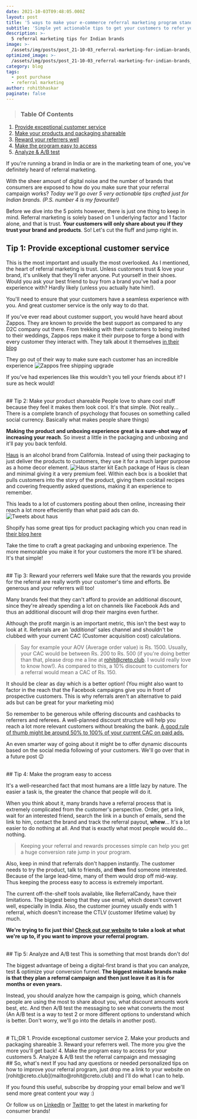 ```yaml
---
date: 2021-10-03T09:48:05.000Z
layout: post
title: '5 ways to make your e-commerce referral marketing program stand out in India'
subtitle: 'Simple yet actionable tips to get your customers to refer you.'
description: >-
  5 referral marketing tips for Indian brands 
image: >-
  /assets/img/posts/post_21-10-03_referral-marketing-for-indian-brands_full.jpg
optimized_image: >-
  /assets/img/posts/post_21-10-03_referral-marketing-for-indian-brands_optimized.jpg
category: blog
tags:
  - post purchase
  - referral marketing
author: rohitbhaskar
paginate: false
---
```

> ### Table Of Contents
1. [Provide exceptional customer service](#tip-1-provide-exceptional-customer-service)
2. [Make your products and packaging shareable](#tip-2-make-your-products-and-packaging-shareable)
3. [Reward your referrers well](#tip-3-reward-your-referrers-well)
4. [Make the program easy to access](#tip-4-make-the-program-easy-to-access)
5. [Analyze & A/B test](#tip-5-analyze-and-ab-test)

If you're running a brand in India or are in the marketing team of one, you've definitely heard of referral marketing.

With the sheer amount of digital noise and the number of brands that consumers are exposed to how do you make sure that your referral campaign works? *Today we'll go over 5 very actionable tips crafted just for Indian brands. (P.S. number 4 is my favourite!)*

Before we dive into the 5 points however, there is just one thing to keep in mind. Referral marketing is solely based on 1 underlying factor and 1 factor alone, and that is trust. **Your customers will only share about you if they trust your brand and products**. So! Let's cut the fluff and jump right in.
<br>
## Tip 1: Provide exceptional customer service
This is the most important and usually the most overlooked. As I mentioned, the heart of referral marketing is trust. Unless customers trust & love your brand, it's unlikely that they'll refer anyone. Put yourself in their shoes. Would you ask your best friend to buy from a brand you've had a poor experience with? Hardly likely (unless you actually hate him!).

You'll need to ensure that your customers have a seamless experience with you. And great customer service is the only way to do that.

If you've ever read about customer support, you would have heard about Zappos. They are known to provide the best support as compared to any D2C company out there. From trekking with their customers to being invited to their weddings, Zappos reps make it their purpose to forge a bond with every customer they interact with. They talk about it themselves [in their blog](https://www.zappos.com/about/stories/customer-service-things-to-know)

They go out of their way to make sure each customer has an incredible experience
![Zappos free shipping upgrade](https://insightyoucanuse.com/wp-content/uploads/2013/03/Zappos_A-great-example.png)

If you've had experiences like this wouldn't you tell your friends about it? I sure as heck would!

<br>
## Tip 2: Make your product shareable
People love to share cool stuff because they feel it makes them look cool. It's that simple. (Not really... There is a complete branch of psychology that focuses on something called social currency. Basically what makes people share things)

**Making the product and unboxing experience great is a sure-shot way of increasing your reach**. So invest a little in the packaging and unboxing and it'll pay you back tenfold.

[Haus](https://drink.haus/) is an alcohol brand from California. Instead of using their packaging to just deliver the products to customers, they use it for a much larger purpose as a home decor element.
![Haus starter kit](https://cdn.shopify.com/s/files/1/0070/7032/files/Haus-April-2020-0003.jpg?v=1601638694)
Each package of Haus is clean and minimal giving it a very premium feel. Within each box is a booklet that pulls customers into the story of the product, giving them cocktail recipes and covering frequently asked questions, making it an experience to remember.

This leads to a lot of customers posting about then online, increasing their reach a lot more effeciently than what paid ads can do.
![Tweets about haus](https://cdn.shopify.com/s/files/1/0070/7032/files/Twitter_shoutout_to_Haus.png?format=webp&v=1601638723)

Shopify has some great tips for product packaging which you cnan read in [their blog here](https://www.shopify.com/blog/ecommerce-packaging)

Take the time to craft a great packaging and unboxing experience. The more memorable you make it for your customers the more it'll be shared. It's that simple!

<br>
## Tip 3: Reward your referrers well
Make sure that the rewards you provide for the referral are really worth your customer's time and efforts. Be generous and your referrers will too!

Many brands feel that they can't afford to provide an additional discount, since they're already spending a lot on channels like Facebook Ads and thus an additional discount will drop their margins even further.

Although the profit margin is an important metric, this isn't the best way to look at it. Referrals are an *'additional'* sales channel and shouldn't be clubbed with your current CAC (Customer acquisition cost) calculations. 

> Say for example your AOV (Average order value) is Rs. 1500. Usually, your CAC would be between Rs. 200 to Rs. 500 (if you're doing better than that, please drop me a line at rohit@creto.club. I would really love to know how!). As compared to this, a 10% discount to customers for a referral would mean a CAC of Rs. 150. 

It should be clear as day which is a better option! (You might also want to factor in the reach that the Facebook campaigns give you in front of prospective customers. This is why referrals aren't an alternative to paid ads but can be great for your marketing mix)

So remember to be generous while offering discounts and cashbacks to referrers and referees. A well-planned discount structure will help you reach a lot more relevant customers without breaking the bank. <ins>A good rule of thumb might be around 50% to 100% of your current CAC on paid ads.</ins>

An even smarter way of going about it might be to offer dynamic discounts based on the social media following of your customers. We'll go over that in a future post 😉

<br>
## Tip 4: Make the program easy to access

It's a well-researched fact that most humans are a little lazy by nature. The easier a task is, the greater the chance that people will do it.

When you think about it, many brands have a referral process that is extremely complicated from the customer's perspective. Order, get a link, wait for an interested friend, search the link in a bunch of emails, send the link to him, contact the brand and track the referral payout, **whew**... It's a lot easier to do nothing at all. And that is exactly what most people would do... nothing.

> Keeping your referral and rewards processes simple can help you get a huge conversion rate jump in your program.

Also, keep in mind that referrals don't happen instantly. The customer needs to try the product, talk to friends, and **then** find someone interested. Because of the large lead-time, many of them would drop off mid-way. Thus keeping the process easy to access is extremely important.

The current off-the-shelf tools available, like ReferralCandy, have their limitations. The biggest being that they use email, which doesn't convert well, especially in India. Also, the customer journey usually ends with 1 referral, which doesn't increase the CTLV (customer lifetime value) by much.

**We're trying to fix just this! [Check out our website](https://creto.club/ld/affiliate-brand) to take a look at what we're up to, if you want to improve your referral program.**

<br>
## Tip 5: Analyze and A/B test
This is something that most brands don't do!

The biggest advantage of being a digital-first brand is that you can analyze, test & optimize your conversion funnel. **The biggest mistake brands make is that they plan a referral campaign and then just leave it as it is for months or even years.**

Instead, you should analyze how the campaign is going, which channels people are using the most to share about you, what discount amounts work best, etc. And then A/B test the messaging to see what converts the most (An A/B test is a way to test 2 or more different options to understand which is better. Don't worry, we'll go into the details in another post).

<br>
# TL;DR
1. Provide exceptional customer service
2. Make your products and packaging shareable
3. Reward your referrers well. The more you give the more you'll get back!
4. Make the program easy to access for your customers
5. Analyze & A/B test the referral campaign and messaging

<br>
## So, what's next
If you had any questions or needed personalized tips on how to improve your referral program, just drop me a link to your website on [rohit@creto.club](mailto@rohit@creto.club) and I'll do what I can to help.

If you found this useful, subscribe by dropping your email below and we'll send more great content your way :)

Or follow us on [LinkedIn](https://www.linkedin.com/company/creto-club) or [Twitter](https://twitter.com/creto_club) to get the latest in marketing for consumer brands!